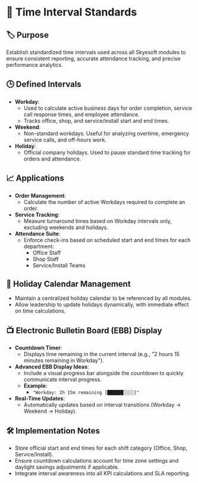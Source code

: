 # 📅 **Time Interval Standards**

## 🏷️ Purpose  
Establish standardized time intervals used across all Skyesoft modules to ensure consistent reporting, accurate attendance tracking, and precise performance analytics.

## 🕒 **Defined Intervals**  
- **Workday**:  
  - Used to calculate active business days for order completion, service call response times, and employee attendance.  
  - Tracks office, shop, and service/install start and end times.
- **Weekend**:  
  - Non-standard workdays. Useful for analyzing overtime, emergency service calls, and off-hours work.  
- **Holiday**:  
  - Official company holidays. Used to pause standard time tracking for orders and attendance.

## 📈 **Applications**  
- **Order Management**:  
  - Calculate the number of active Workdays required to complete an order.  
- **Service Tracking**:  
  - Measure turnaround times based on Workday intervals only, excluding weekends and holidays.  
- **Attendance Suite**:  
  - Enforce check-ins based on scheduled start and end times for each department:  
    - Office Staff  
    - Shop Staff  
    - Service/Install Teams  

## 📅 **Holiday Calendar Management**  
- Maintain a centralized holiday calendar to be referenced by all modules.  
- Allow leadership to update holidays dynamically, with immediate effect on time calculations.

## 📺 **Electronic Bulletin Board (EBB) Display**  
- **Countdown Timer**:  
  - Displays time remaining in the current interval (e.g., "2 hours 15 minutes remaining in Workday").  
- **Advanced EBB Display Ideas**:  
  - Include a visual progress bar alongside the countdown to quickly communicate interval progress.  
  - **Example:**  
    - `"Workday: 2h 15m remaining [██████░░░░]"`  
- **Real-Time Updates**:  
  - Automatically updates based on interval transitions (Workday → Weekend → Holiday).

## 🛠️ **Implementation Notes**  
- Store official start and end times for each shift category (Office, Shop, Service/Install).  
- Ensure countdown calculations account for time zone settings and daylight savings adjustments if applicable.  
- Integrate interval awareness into all KPI calculations and SLA reporting.  
